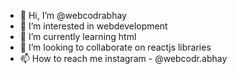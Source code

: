 - 👋 Hi, I’m @webcodrabhay
- 👀 I’m interested in webdevelopment
- 🌱 I’m currently learning html
- 💞️ I’m looking to collaborate on reactjs libraries
- 📫 How to reach me 
     instagram - @webcodr.abhay

<!---
webcodrabhay/webcodrabhay is a ✨ special ✨ repository because its `README.md` (this file) appears on your GitHub profile.
You can click the Preview link to take a look at your changes.
--->
